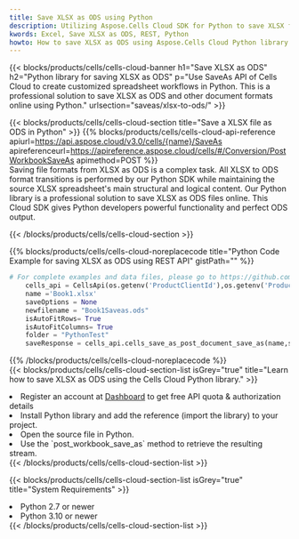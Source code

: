 ```yaml
---
title: Save XLSX as ODS using Python 
description: Utilizing Aspose.Cells Cloud SDK for Python to save XLSX format file as ODS format file. 
kwords: Excel, Save XLSX as ODS, REST, Python
howto: How to save XLSX as ODS using Aspose.Cells Cloud Python library.
---
```



{{< blocks/products/cells/cells-cloud-banner h1="Save XLSX as ODS" h2="Python library for saving XLSX as ODS" p="Use SaveAs API of Cells Cloud to create customized spreadsheet workflows in Python. This is a professional solution to save XLSX as ODS and other document formats online using Python." urlsection="saveas/xlsx-to-ods/" >}}

{{< blocks/products/cells/cells-cloud-section  title="Save a XLSX file as ODS in Python" >}}
{{% blocks/products/cells/cells-cloud-api-reference  apiurl=https://api.aspose.cloud/v3.0/cells/{name}/SaveAs  apireferenceurl=https://apireference.aspose.cloud/cells/#/Conversion/PostWorkbookSaveAs  apimethod=POST %}}
<br/>
Saving file formats from XLSX as ODS is a complex task. All XLSX to ODS format transitions is performed by our Python SDK while maintaining the source XLSX spreadsheet's main structural and logical content. Our Python library is a professional solution to save XLSX as ODS files online. This Cloud SDK gives Python developers powerful functionality and perfect ODS output.

{{< /blocks/products/cells/cells-cloud-section >}}

{{% blocks/products/cells/cells-cloud-noreplacecode title="Python Code Example for saving XLSX as ODS using REST API" gistPath="" %}}
  
```python
# For complete examples and data files, please go to https://github.com/aspose-cells-cloud/aspose-cells-cloud-python/
    cells_api = CellsApi(os.getenv('ProductClientId'),os.getenv('ProductClientSecret'))
    name ='Book1.xlsx'    
    saveOptions = None
    newfilename = "Book1Saveas.ods"
    isAutoFitRows= True
    isAutoFitColumns= True
    folder = "PythonTest"
    saveResponse = cells_api.cells_save_as_post_document_save_as(name,save_options=saveOptions, newfilename=(folder +'/' + newfilename),folder=folder)
```
  
{{% /blocks/products/cells/cells-cloud-noreplacecode  %}}
<br/>
{{< blocks/products/cells/cells-cloud-section-list isGrey="true"  title="Learn how to save XLSX as ODS using the Cells Cloud Python library." >}}
<li>Register an account at <a href="https://dashboard.aspose.cloud/">Dashboard</a> to get free API quota & authorization details</li>
<li>Install Python library and add the reference (import the library) to your project.</li>
<li>Open the source file in Python.</li>
<li>Use the `post_workbook_save_as` method to retrieve the resulting stream.</li>
{{< /blocks/products/cells/cells-cloud-section-list >}}

{{< blocks/products/cells/cells-cloud-section-list isGrey="true"  title="System Requirements" >}}
<li>Python 2.7 or newer</li>
<li>Python 3.10 or newer</li>
{{< /blocks/products/cells/cells-cloud-section-list >}}
